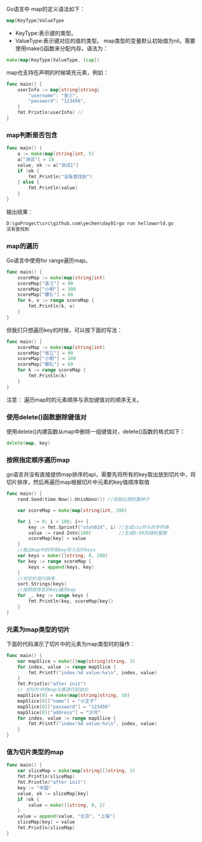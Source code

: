 Go语言中 map的定义语法如下：
```go
map[KeyType]ValueType
```
- KeyType:表示键的类型。
- ValueType:表示键对应的值的类型。
map类型的变量默认初始值为nil，需要使用make()函数来分配内存。语法为： 
```go
make(map[KeyType]ValueType, [cap])
```
map也支持在声明的时候填充元素，例如：
```go
func main() {
	userInfo := map[string]string{
		"username": "张三",
		"password": "123456",
	}
	fmt.Println(userInfo) //
}
```
### map判断是否包含
```go
func main() {
	a := make(map[string]int, 5)
	a["测试"] = 18
	value, ok := a["测试1"]
	if !ok {
		fmt.Println("没有查找到")
	} else {
		fmt.Println(value)
	}
}
```
输出结果：
```bash
D:\goProgect\src\github.com\yechen\day01>go run helloworld.go
没有查找到
```
### map的遍历
Go语言中使用for range遍历map。
```go
func main() {
	scoreMap := make(map[string]int)
	scoreMap["张三"] = 90
	scoreMap["小明"] = 100
	scoreMap["娜扎"] = 60
	for k, v := range scoreMap {
		fmt.Println(k, v)
	}
}
```
但我们只想遍历key的时候，可以按下面的写法：
```go
func main() {
	scoreMap := make(map[string]int)
	scoreMap["张三"] = 90
	scoreMap["小明"] = 100
	scoreMap["娜扎"] = 60
	for k := range scoreMap {
		fmt.Println(k)
	}
}
```
注意： 遍历map时的元素顺序与添加键值对的顺序无关。
### 使用delete()函数删除键值对
使用delete()内建函数从map中删除一组键值对，delete()函数的格式如下：
```go
delete(map, key)
```
### 按照指定顺序遍历map
go语言并没有直接提供map排序的api，需要先将所有的key取出放到切片中，将切片排序，然后再遍历map根据切片中元素的key值顺序取值
```go
func main() {
	rand.Seed(time.Now().UnixNano()) //初始化随机数种子

	var scoreMap = make(map[string]int, 200)

	for i := 0; i < 100; i++ {
		key := fmt.Sprintf("stu%02d", i) //生成stu开头的字符串
		value := rand.Intn(100)          //生成0~99的随机整数
		scoreMap[key] = value
	}
	//取出map中的所有key存入切片keys
	var keys = make([]string, 0, 200)
	for key := range scoreMap {
		keys = append(keys, key)
	}
	//对切片进行排序
	sort.Strings(keys)
	//按照排序后的key遍历map
	for _, key := range keys {
		fmt.Println(key, scoreMap[key])
	}
}
```
### 元素为map类型的切片
下面的代码演示了切片中的元素为map类型时的操作：
```go
func main() {
	var mapSlice = make([]map[string]string, 3)
	for index, value := range mapSlice {
		fmt.Printf("index:%d value:%v\n", index, value)
	}
	fmt.Println("after init")
	// 对切片中的map元素进行初始化
	mapSlice[0] = make(map[string]string, 10)
	mapSlice[0]["name"] = "小王子"
	mapSlice[0]["password"] = "123456"
	mapSlice[0]["address"] = "沙河"
	for index, value := range mapSlice {
		fmt.Printf("index:%d value:%v\n", index, value)
	}
}
```
### 值为切片类型的map
```go
func main() {
	var sliceMap = make(map[string][]string, 3)
	fmt.Println(sliceMap)
	fmt.Println("after init")
	key := "中国"
	value, ok := sliceMap[key]
	if !ok {
		value = make([]string, 0, 2)
	}
	value = append(value, "北京", "上海")
	sliceMap[key] = value
	fmt.Println(sliceMap)
}
```
